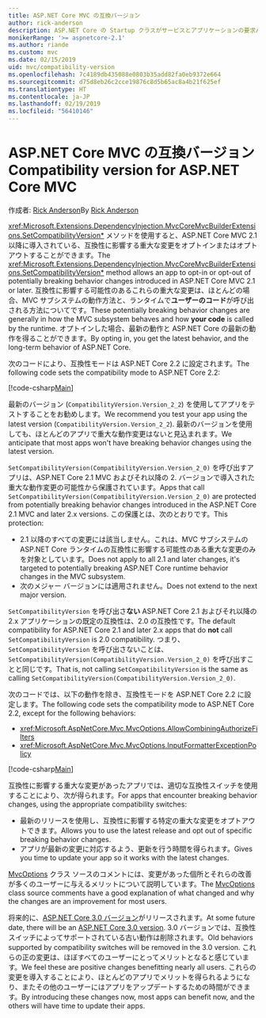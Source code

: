 ```yaml
---
title: ASP.NET Core MVC の互換バージョン
author: rick-anderson
description: ASP.NET Core の Startup クラスがサービスとアプリケーションの要求パイプラインをどのように構成しているかを説明します。
monikerRange: '>= aspnetcore-2.1'
ms.author: riande
ms.custom: mvc
ms.date: 02/15/2019
uid: mvc/compatibility-version
ms.openlocfilehash: 7c4189db435088e0803b35add82fa0eb9372e664
ms.sourcegitcommit: d75d8eb26c2cce19876c8d5b65ac8a4b21f625ef
ms.translationtype: HT
ms.contentlocale: ja-JP
ms.lasthandoff: 02/19/2019
ms.locfileid: "56410146"
---
```

# <a name="compatibility-version-for-aspnet-core-mvc"></a><span data-ttu-id="7a2ac-103">ASP.NET Core MVC の互換バージョン</span><span class="sxs-lookup"><span data-stu-id="7a2ac-103">Compatibility version for ASP.NET Core MVC</span></span>

<span data-ttu-id="7a2ac-104">作成者: [Rick Anderson](https://twitter.com/RickAndMSFT)</span><span class="sxs-lookup"><span data-stu-id="7a2ac-104">By [Rick Anderson](https://twitter.com/RickAndMSFT)</span></span>

<span data-ttu-id="7a2ac-105"><xref:Microsoft.Extensions.DependencyInjection.MvcCoreMvcBuilderExtensions.SetCompatibilityVersion*> メソッドを使用すると、ASP.NET Core MVC 2.1 以降に導入されている、互換性に影響する重大な変更をオプトインまたはオプトアウトすることができます。</span><span class="sxs-lookup"><span data-stu-id="7a2ac-105">The <xref:Microsoft.Extensions.DependencyInjection.MvcCoreMvcBuilderExtensions.SetCompatibilityVersion*> method allows an app to opt-in or opt-out of potentially breaking behavior changes introduced in ASP.NET Core MVC 2.1 or later.</span></span> <span data-ttu-id="7a2ac-106">互換性に影響する可能性のあるこれらの重大な変更は、ほとんどの場合、MVC サブシステムの動作方法と、ランタイムで**ユーザーのコード**が呼び出される方法についてです。</span><span class="sxs-lookup"><span data-stu-id="7a2ac-106">These potentially breaking behavior changes are generally in how the MVC subsystem behaves and how **your code** is called by the runtime.</span></span> <span data-ttu-id="7a2ac-107">オプトインした場合、最新の動作と ASP.NET Core の最新の動作を得ることができます。</span><span class="sxs-lookup"><span data-stu-id="7a2ac-107">By opting in, you get the latest behavior, and the long-term behavior of ASP.NET Core.</span></span>

<span data-ttu-id="7a2ac-108">次のコードにより、互換性モードは ASP.NET Core 2.2 に設定されます。</span><span class="sxs-lookup"><span data-stu-id="7a2ac-108">The following code sets the compatibility mode to ASP.NET Core 2.2:</span></span>

[!code-csharp[Main](compatibility-version/samples/2.x/CompatibilityVersionSample/Startup.cs?name=snippet1)]

<span data-ttu-id="7a2ac-109">最新のバージョン (`CompatibilityVersion.Version_2_2`) を使用してアプリをテストすることをお勧めします。</span><span class="sxs-lookup"><span data-stu-id="7a2ac-109">We recommend you test your app using the latest version (`CompatibilityVersion.Version_2_2`).</span></span> <span data-ttu-id="7a2ac-110">最新のバージョンを使用しても、ほとんどのアプリで重大な動作変更はないと見込まれます。</span><span class="sxs-lookup"><span data-stu-id="7a2ac-110">We anticipate that most apps won't have breaking behavior changes using the latest version.</span></span>

<span data-ttu-id="7a2ac-111">`SetCompatibilityVersion(CompatibilityVersion.Version_2_0)` を呼び出すアプリは、ASP.NET Core 2.1 MVC およびそれ以降の 2. バージョンで導入された重大な動作変更の可能性から保護されています。</span><span class="sxs-lookup"><span data-stu-id="7a2ac-111">Apps that call `SetCompatibilityVersion(CompatibilityVersion.Version_2_0)` are protected from potentially breaking behavior changes introduced in the ASP.NET Core 2.1 MVC and later 2.x versions.</span></span> <span data-ttu-id="7a2ac-112">この保護とは、次のとおりです。</span><span class="sxs-lookup"><span data-stu-id="7a2ac-112">This protection:</span></span>

* <span data-ttu-id="7a2ac-113">2.1 以降のすべての変更には該当しません。これは、MVC サブシステムの ASP.NET Core ランタイムの互換性に影響する可能性のある重大な変更のみを対象としています。</span><span class="sxs-lookup"><span data-stu-id="7a2ac-113">Does not apply to all 2.1 and later changes, it's targeted to potentially breaking ASP.NET Core runtime behavior changes in the MVC subsystem.</span></span>
* <span data-ttu-id="7a2ac-114">次のメジャー バージョンには適用されません。</span><span class="sxs-lookup"><span data-stu-id="7a2ac-114">Does not extend to the next major version.</span></span>

<span data-ttu-id="7a2ac-115">`SetCompatibilityVersion` を呼び出さ**ない** ASP.NET Core 2.1 およびそれ以降の 2.x アプリケーションの既定の互換性は、2.0 の互換性です。</span><span class="sxs-lookup"><span data-stu-id="7a2ac-115">The default compatibility for ASP.NET Core 2.1 and later 2.x apps that do **not** call `SetCompatibilityVersion` is 2.0 compatibility.</span></span> <span data-ttu-id="7a2ac-116">つまり、`SetCompatibilityVersion` を呼び出さないことは、`SetCompatibilityVersion(CompatibilityVersion.Version_2_0)` を呼び出すことと同じです。</span><span class="sxs-lookup"><span data-stu-id="7a2ac-116">That is, not calling `SetCompatibilityVersion` is the same as calling `SetCompatibilityVersion(CompatibilityVersion.Version_2_0)`.</span></span>

<span data-ttu-id="7a2ac-117">次のコードでは、以下の動作を除き、互換性モードを ASP.NET Core 2.2 に設定します。</span><span class="sxs-lookup"><span data-stu-id="7a2ac-117">The following code sets the compatibility mode to ASP.NET Core 2.2, except for the following behaviors:</span></span>

* <xref:Microsoft.AspNetCore.Mvc.MvcOptions.AllowCombiningAuthorizeFilters>
* <xref:Microsoft.AspNetCore.Mvc.MvcOptions.InputFormatterExceptionPolicy>

[!code-csharp[Main](compatibility-version/samples/2.x/CompatibilityVersionSample/Startup2.cs?name=snippet1)]

<span data-ttu-id="7a2ac-118">互換性に影響する重大な変更があったアプリでは、適切な互換性スイッチを使用することにより、次が得られます。</span><span class="sxs-lookup"><span data-stu-id="7a2ac-118">For apps that encounter breaking behavior changes, using the appropriate compatibility switches:</span></span>

* <span data-ttu-id="7a2ac-119">最新のリリースを使用し、互換性に影響する特定の重大な変更をオプトアウトできます。</span><span class="sxs-lookup"><span data-stu-id="7a2ac-119">Allows you to use the latest release and opt out of specific breaking behavior changes.</span></span>
* <span data-ttu-id="7a2ac-120">アプリが最新の変更に対応するよう、更新を行う時間を得られます。</span><span class="sxs-lookup"><span data-stu-id="7a2ac-120">Gives you time to update your app so it works with the latest changes.</span></span>

<span data-ttu-id="7a2ac-121">[MvcOptions](https://github.com/aspnet/AspNetCore/blob/release/2.2/src/Mvc/Mvc.Core/src/MvcOptions.cs) クラス ソースのコメントには、変更があった個所とそれらの改善が多くのユーザーに与えるメリットについて説明しています。</span><span class="sxs-lookup"><span data-stu-id="7a2ac-121">The [MvcOptions](https://github.com/aspnet/AspNetCore/blob/release/2.2/src/Mvc/Mvc.Core/src/MvcOptions.cs) class source comments have a good explanation of what changed and why the changes are an improvement for most users.</span></span>

<span data-ttu-id="7a2ac-122">将来的に、[ASP.NET Core 3.0 バージョン](https://github.com/aspnet/Home/wiki/Roadmap)がリリースされます。</span><span class="sxs-lookup"><span data-stu-id="7a2ac-122">At some future date, there will be an [ASP.NET Core 3.0 version](https://github.com/aspnet/Home/wiki/Roadmap).</span></span> <span data-ttu-id="7a2ac-123">3.0 バージョンでは、互換性スイッチによってサポートされている古い動作は削除されます。</span><span class="sxs-lookup"><span data-stu-id="7a2ac-123">Old behaviors supported by compatibility switches will be removed in the 3.0 version.</span></span> <span data-ttu-id="7a2ac-124">これらの正の変更は、ほぼすべてのユーザーにとってメリットとなると感じています。</span><span class="sxs-lookup"><span data-stu-id="7a2ac-124">We feel these are positive changes benefitting nearly all users.</span></span> <span data-ttu-id="7a2ac-125">これらの変更を導入することにより、ほとんどのアプリでメリットを得られるようになり、またその他のユーザーにはアプリをアップデートするための時間ができます。</span><span class="sxs-lookup"><span data-stu-id="7a2ac-125">By introducing these changes now, most apps can benefit now, and the others will have time to update their apps.</span></span>
